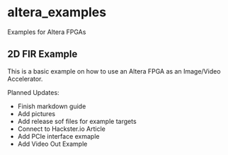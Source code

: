 # altera_examples
Examples for Altera FPGAs

## 2D FIR Example
This is a basic example on how to use an Altera FPGA as an Image/Video Accelerator.

Planned Updates:
* Finish markdown guide
* Add pictures
* Add release sof files for example targets
* Connect to Hackster.io Article
* Add PCIe interface exmaple
* Add Video Out Example